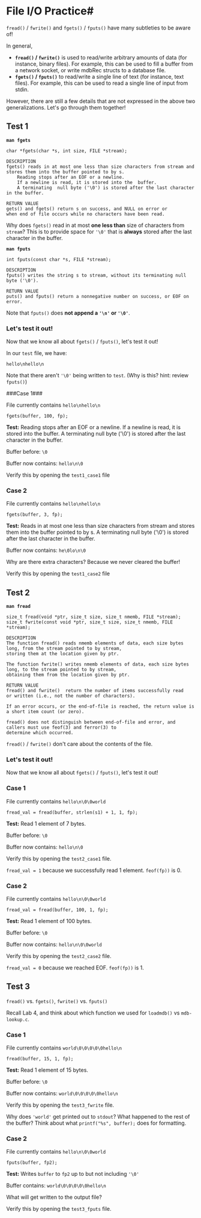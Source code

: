# File I/O Practice#

`fread()` / `fwrite()` and `fgets()` / `fputs()` have many subtleties to be aware of!

In general,

- **`fread()` / `fwrite()`** is used to read/write arbitrary amounts of data (for instance, binary files). For example, this can be used to fill a buffer from a network socket, or write mdbRec structs to a database file.
- **`fgets()` / `fputs()`** to read/write a single line of text (for instance, text files). For example, this can be used to read a single line of input from stdin.

However, there are still a few details that are not expressed in the above two generalizations. Let's go through them together!

## Test 1

**`man fgets`**

`char *fgets(char *s, int size, FILE *stream);`

```
DESCRIPTION
fgets() reads in at most one less than size characters from stream and
stores them into the buffer pointed to by s.
    Reading stops after an EOF or a newline.
    If a newline is read, it is stored into the  buffer.
    A terminating  null byte ('\0') is stored after the last character in the buffer.

RETURN VALUE
gets() and fgets() return s on success, and NULL on error or
when end of file occurs while no characters have been read.
```

Why does `fgets()` read in at most **one less than** size of characters from `stream`?
This is to provide space for `'\0'` that is **always** stored after the last character in the buffer.

**`man fputs`**

`int fputs(const char *s, FILE *stream);`

```
DESCRIPTION
fputs() writes the string s to stream, without its terminating null byte ('\0').

RETURN VALUE
puts() and fputs() return a nonnegative number on success, or EOF on error.
```

Note that `fputs()` does **not append a `'\n'` or `'\0'`**.

### Let's test it out!

Now that we know all about `fgets()` / `fputs()`, let's test it out!

In our `test` file, we have:

`hello\nhello\n`

Note that there aren't `'\0'` being written to `test`. (Why is this? hint: review `fputs()`)

###Case 1###

File currently contains `hello\nhello\n`

`fgets(buffer, 100, fp);`

**Test:** Reading stops after an EOF or a newline. If a newline is read, it is stored into the buffer. A terminating null byte ('\0') is stored after the last character in the buffer.

Buffer before:
`\0`

Buffer now contains:
`hello\n\0`

Verify this by opening the `test1_case1` file

### Case 2

File currently contains `hello\nhello\n`

`fgets(buffer, 3, fp);`

**Test:** Reads in at most one less than size characters from stream and stores them into the buffer pointed to by s. A terminating null byte ('\0') is stored after the last character in the buffer.

Buffer now contains:
`he\0lo\n\0`

Why are there extra characters? Because we never cleared the buffer!

Verify this by opening the `test1_case2` file

## Test 2

**`man fread`**

`size_t fread(void *ptr, size_t size, size_t nmemb, FILE *stream);`
`size_t fwrite(const void *ptr, size_t size, size_t nmemb, FILE *stream);`

```
DESCRIPTION
The function fread() reads nmemb elements of data, each size bytes long, from the stream pointed to by stream,
storing them at the location given by ptr.

The function fwrite() writes nmemb elements of data, each size bytes long, to the stream pointed to by stream,
obtaining them from the location given by ptr.

RETURN VALUE
fread() and fwrite()  return the number of items successfully read
or written (i.e., not the number of characters).

If an error occurs, or the end-of-file is reached, the return value is a short item count (or zero).

fread() does not distinguish between end-of-file and error, and callers must use feof(3) and ferror(3) to
determine which occurred.
```

`fread()` / `fwrite()` don't care about the contents of the file.

### Let's test it out!

Now that we know all about `fgets()` / `fputs()`, let's test it out!

### Case 1

File currently contains `hello\n\0\0world`

`fread_val = fread(buffer, strlen(s1) + 1, 1, fp); `

**Test:** Read 1 element of 7 bytes.

Buffer before:
`\0`

Buffer now contains:
`hello\n\0`

Verify this by opening the `test2_case1` file.

`fread_val = 1` because we successfully read 1 element.
`feof(fp))` is 0.

### Case 2

File currently contains `hello\n\0\0world`

`fread_val = fread(buffer, 100, 1, fp);`

**Test:** Read 1 element of 100 bytes.

Buffer before:
`\0`

Buffer now contains:
`hello\n\0\0world`

Verify this by opening the `test2_case2` file.

`fread_val = 0` because we reached EOF.
`feof(fp))` is 1.

## Test 3

`fread()` vs. `fgets()`, `fwrite()` vs. `fputs()`

Recall Lab 4, and think about which function we used for `loadmdb()` vs `mdb-lookup.c`.

### Case 1

File currently contains `world\0\0\0\0\0hello\n`

`fread(buffer, 15, 1, fp);`

**Test:** Read 1 element of 15 bytes.

Buffer before:
`\0`

Buffer now contains:
`world\0\0\0\0\0hello\n`

Verify this by opening the `test3_fwrite` file.

Why does `'world'` get printed out to `stdout`? What happened to the rest of the buffer? Think about what `printf("%s", buffer);` does for formatting.

### Case 2

File currently contains `hello\n\0\0world`

`fputs(buffer, fp2);`

**Test:** Writes `buffer` to `fp2` up to but not including `'\0'`

Buffer contains:
`world\0\0\0\0\0hello\n`

What will get written to the output file?

Verify this by opening the `test3_fputs` file.
